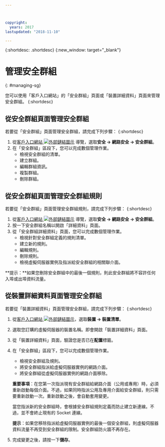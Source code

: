 ```yaml
---



copyright:
  years: 2017
lastupdated: "2018-11-10"

---
```


{:shortdesc: .shortdesc}
{:new_window: target="_blank"}

# 管理安全群組
{: #managing-sg}

您可以使用「客戶入口網站」的「安全群組」頁面或「裝置詳細資料」頁面來管理安全群組。
{:shortdesc}

## 從安全群組頁面管理安全群組

若要從「安全群組」頁面管理安全群組，請完成下列步驟：
{:shortdesc}

1. 從[客戶入口網站 ![外部鏈結圖示](../../icons/launch-glyph.svg "外部鏈結圖示")](https://control.softlayer.com/) 導覽，選取**安全 -> 網路安全 -> 安全群組**。
2. 在「安全群組」區段下，您可以完成數個管理作業。
     * 檢視安全群組的清單。
     * 建立群組。
     * 編輯群組資訊。
     * 複製群組。
     * 刪除群組。
     
## 從安全群組頁面管理安全群組規則

若要從「安全群組」頁面管理安全群組規則，請完成下列步驟：
{:shortdesc}

1. 從[客戶入口網站 ![外部鏈結圖示](../../icons/launch-glyph.svg "外部鏈結圖示")](https://control.softlayer.com/) 導覽，選取**安全 -> 網路安全 -> 安全群組**。
2. 按一下安全群組名稱以開啟「詳細資料」頁面。
3. 從「安全群組詳細資料」頁面，您可以完成數個管理作業。
     * 檢視針對安全群組定義的規則清單。
     * 建立新的規則。
     * 編輯規則。
     * 刪除規則。
     * 檢視虛擬伺服器實例及指派給安全群組的相關聯介面。
     
**提示：**如果您刪除安全群組中的最後一個規則，則此安全群組將不容許任何入埠或出埠資料流量。
     
## 從裝置詳細資料頁面管理安全群組

若要從「裝置詳細資料」頁面管理安全群組，請完成下列步驟：
{:shortdesc}

1. 從[客戶入口網站 ![外部鏈結圖示](../../icons/launch-glyph.svg "外部鏈結圖示")](https://control.softlayer.com/)，選取**裝置 -> 裝置清單**。
2. 選取您訂購的虛擬伺服器的裝置名稱。即會開啟「裝置詳細資料」頁面。
3. 從「裝置詳細資料」頁面，驗證您是否已在**配置**標籤。
4. 在「安全群組」區段下，您可以完成數個管理作業。
     * 檢視安全群組及規則。
     * 將安全群組指派給虛擬伺服器實例的網路介面。
     * 將安全群組從虛擬伺服器實例的網路介面移除。
     
     **重要事項**：在您第一次指派現有安全群組給網路介面（公用或專用）時，必須重新啟動每個介面。不過，如果同時指派公用及專用介面給安全群組，則只需要重新啟動一次。重新啟動之後，會自動套用變更。
     
     當您指派新的安全群組時，會根據安全群組規則定義而防止建立新連線。不過，並不會終止現有的 Socket 連線。

     **提示**：如果您移除指派給虛擬伺服器實例的最後一個安全群組，則虛擬伺服器資料流量不再受到安全群組的限制。安全群組防火牆不再存在。
     
6. 完成變更之後，請按一下**儲存**。

